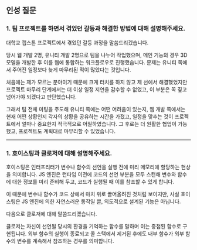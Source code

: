 ## 인성 질문

### 1. 팀 프로젝트를 하면서 겪었던 갈등과 해결한 방법에 대해 설명해주세요.

대학교 캡스톤 프로젝트에서 겪었던 갈등 과정을 말씀드리겠습니다.

당시 웹 개발 2명, 유니티 개발 2명으로 팀을 나누어 작업했으며,
메인 기능의 경우 3D 모델을 개발한 후 이를 웹에 통합하는 워크플로우로 진행했습니다.
문제는 유니티 쪽에서 주어진 일정보다 늦게 마무리된 적이 많았다는 것입니다.

처음에는 제가 모르는 분야이기 때문에 크게 터치를 하지 않고 제 선에서 해결했었지만
프로젝트 마무리 단계에서는 더 이상 일정 지연을 감수할 수 없었고, 이 부분은 꼭 짚고 넘어가야 되겠다고 판단했습니다.

그래서 팀 전체 미팅을 주도해 유니티 쪽에는 어떤 어려움이 있는지, 웹 개발 쪽에서는 현재 어떤 상황인지 각자의 상황을 공유하는 시간을 가졌고, 일정을 맞추는 것이 프로젝트에서 얼마나 중요한지 적극적으로 어필하였습니다.
그 후로는 더 원활한 협업이 가능했고, 프로젝트도 계획대로 마무리할 수 있었습니다.

---

### 1. 호이스팅과 클로저에 대해 설명해주세요.

호이스팅은 인터프리터가 변수나 함수의 선언을 실행 전에 미리 메모리에 할당하는 현상을 의미합니다.
JS 엔진은 런타임 이전에 코드의 선언 부분을 모두 스캔해 변수와 함수에 대한 정보를 미리 준비해 두고, 코드가 실행될 때 이를 참조할 수 있게 합니다.

이 때문에 변수나 함수가 코드 상에서 마치 위로 끌어올려진 것처럼 보이지만, 사실 호이스팅은 JS 엔진에 의한 자연스러운 동작일 뿐, 의도적으로 설계된 기능은 아닙니다.

다음으로 클로저에 대해 말씀드리겠습니다.

클로저는 자신이 선언될 당시의 환경을 기억하는 함수를 말하며 이는 중첩된 함수로 구현됩니다.
외부 함수의 실행이 종료되고 콜 스택에서 제거된 후에도 내부 함수가 외부 함수의 변수를 계속해서 참조하는 경우를 의미합니다.
